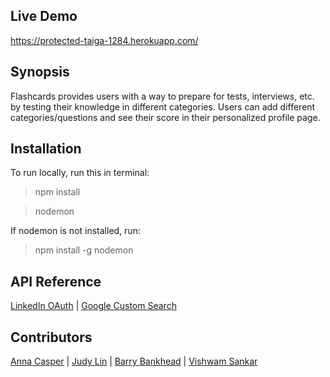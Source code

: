 ## Live Demo
https://protected-taiga-1284.herokuapp.com/

## Synopsis
Flashcards provides users with a way to prepare for tests, interviews, etc. by testing their knowledge in different categories. Users can add different categories/questions and see their score in their personalized profile page.

## Installation
To run locally, run this in terminal:
>npm install

>nodemon

If nodemon is not installed, run:
>npm install -g nodemon

## API Reference
[LinkedIn OAuth](https://developer.linkedin.com/docs/oauth2) |
[Google Custom Search](https://developers.google.com/custom-search/json-api/v1/overview)

## Contributors
[Anna Casper](https://github.com/AnnaCasper) |
[Judy Lin](https://github.com/judylin1) |
[Barry Bankhead](https://github.com/bcbankhead) |
[Vishwam Sankar](https://github.com/vsankar7787)
